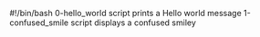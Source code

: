 #!/bin/bash
0-hello_world script prints a Hello world message
1-confused_smile script displays a confused smiley
